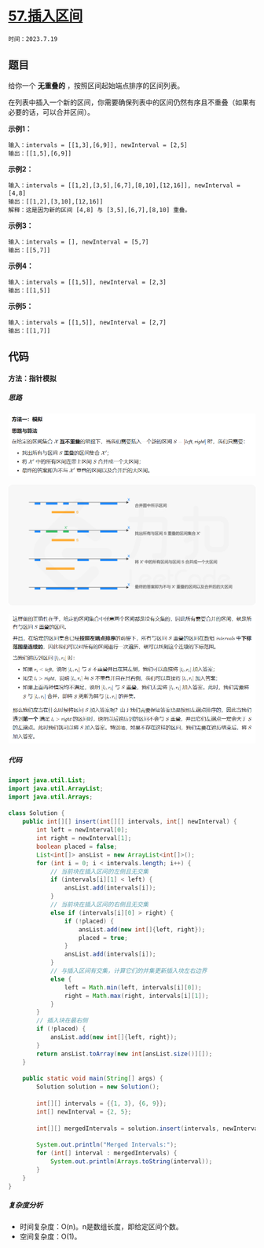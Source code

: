 # [57.插入区间](https://leetcode.cn/problems/insert-interval/)

`时间：2023.7.19`

## 题目

给你一个 **无重叠的** ，按照区间起始端点排序的区间列表。

在列表中插入一个新的区间，你需要确保列表中的区间仍然有序且不重叠（如果有必要的话，可以合并区间）。

**示例1：**

```
输入：intervals = [[1,3],[6,9]], newInterval = [2,5]
输出：[[1,5],[6,9]]
```

**示例2：**

```
输入：intervals = [[1,2],[3,5],[6,7],[8,10],[12,16]], newInterval = [4,8]
输出：[[1,2],[3,10],[12,16]]
解释：这是因为新的区间 [4,8] 与 [3,5],[6,7],[8,10] 重叠。
```

**示例3：**

```
输入：intervals = [], newInterval = [5,7]
输出：[[5,7]]
```

**示例4：**

```
输入：intervals = [[1,5]], newInterval = [2,3]
输出：[[1,5]]
```

**示例5：**

```
输入：intervals = [[1,5]], newInterval = [2,7]
输出：[[1,7]]
```

## 代码

#### 方法：指针模拟

##### 思路

![1](pictures/1.png)

![2](pictures/2.png)

![3](pictures/3.png)

##### 代码

```java
import java.util.List;
import java.util.ArrayList;
import java.util.Arrays;

class Solution {
    public int[][] insert(int[][] intervals, int[] newInterval) {
        int left = newInterval[0];
        int right = newInterval[1];
        boolean placed = false;
        List<int[]> ansList = new ArrayList<int[]>();
        for (int i = 0; i < intervals.length; i++) {
            // 当前块在插入区间的左侧且无交集
            if (intervals[i][1] < left) {
                ansList.add(intervals[i]);
            }
            // 当前块在插入区间的右侧且无交集
            else if (intervals[i][0] > right) {
                if (!placed) {
                    ansList.add(new int[]{left, right});
                    placed = true;
                }
                ansList.add(intervals[i]);
            }
            // 与插入区间有交集，计算它们的并集更新插入块左右边界
            else {
                left = Math.min(left, intervals[i][0]);
                right = Math.max(right, intervals[i][1]);
            }
        }
        // 插入块在最右侧
        if (!placed) {
            ansList.add(new int[]{left, right});
        }
        return ansList.toArray(new int[ansList.size()][]);
    }

    public static void main(String[] args) {
        Solution solution = new Solution();

        int[][] intervals = {{1, 3}, {6, 9}};
        int[] newInterval = {2, 5};

        int[][] mergedIntervals = solution.insert(intervals, newInterval);

        System.out.println("Merged Intervals:");
        for (int[] interval : mergedIntervals) {
            System.out.println(Arrays.toString(interval));
        }
    }
}
```

##### 复杂度分析

- 时间复杂度：O(n)。n是数组长度，即给定区间个数。
- 空间复杂度：O(1)。